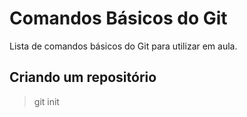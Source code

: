 # Comandos Básicos do Git

Lista de comandos básicos do Git para utilizar em aula.

## Criando um repositório

> git init